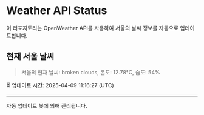 
# Weather API Status

이 리포지토리는 OpenWeather API를 사용하여 서울의 날씨 정보를 자동으로 업데이트합니다.

## 현재 서울 날씨
> 서울의 현재 날씨: broken clouds, 온도: 12.78°C, 습도: 54%

⏳ 업데이트 시간: 2025-04-09 11:16:27 (UTC)

---
자동 업데이트 봇에 의해 관리됩니다.
